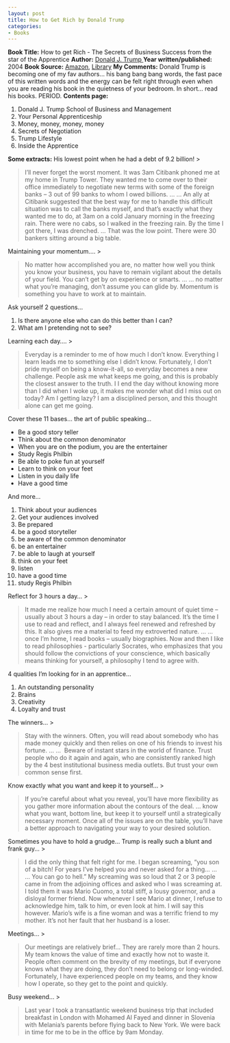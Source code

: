 ```yaml
---
layout: post
title: How to Get Rich by Donald Trump
categories:
- Books
---
```


**Book Title:** How to get Rich - The Secrets of Business Success from the star of the Apprentice **Author:** [Donald J. Trump ](http://en.wikipedia.org/wiki/Donald_trump)**Year written/published:** 2004 **Book Source:** [Amazon](http://www.amazon.com/Trump-How-Rich-Donald-J/dp/0345481038/ref=sr_1_1/103-6929259-9761451?ie=UTF8&s=books&qid=1189003438&sr=1-1), [Library](http://vistaweb.nlb.gov.sg/cgi-bin/cw_cgi?fullRecord+5641+3002+12353989+6+5) **My Comments:** Donald Trump is becoming one of my fav authors… his bang bang bang words, the fast pace of this written words and the energy can be felt right through even when you are reading his book in the quietness of your bedroom. In short… read his books. PERIOD. **Contents page:**
1. Donald J. Trump School of Business and Management
2. Your Personal Apprenticeship
3. Money, money, money, money
4. Secrets of Negotiation
5. Trump Lifestyle
6. Inside the Apprentice

**Some extracts:** His lowest point when he had a debt of 9.2 billion! >

> I’ll never forget the worst moment. It was 3am Citibank phoned me at my home in Trump Tower. They wanted me to come over to their office immediately to negotiate new terms with some of the foreign banks – 3 out of 99 banks to whom I owed billions. … … An ally at Citibank suggested that the best way for me to handle this difficult situation was to call the banks myself, and that’s exactly what they wanted me to do, at 3am on a cold January morning in the freezing rain. There were no cabs, so I walked in the freezing rain. By the time I got there, I was drenched. … That was the low point. There were 30 bankers sitting around a big table.

Maintaining your momentum…. >

> No matter how accomplished you are, no matter how well you think you know your business, you have to remain vigilant about the details of your field. You can’t get by on experience or smarts. … … no matter what you’re managing, don’t assume you can glide by. Momentum is something you have to work at to maintain.

Ask yourself 2 questions…
1. Is there anyone else who can do this better than I can?
2. What am I pretending not to see?

Learning each day…. >

> Everyday is a reminder to me of how much I don’t know. Everything I learn leads me to something else I didn’t know. Fortunately, I don’t pride myself on being a know-it-all, so everyday becomes a new challenge. People ask me what keeps me going, and this is probably the closest answer to the truth. I I end the day without knowing more than I did when I woke up, it makes me wonder what did I miss out on today? Am I getting lazy? I am a disciplined person, and this thought alone can get me going.

Cover these 11 bases… the art of public speaking…
- Be a good story teller
- Think about the common denominator
- When you are on the podium, you are the entertainer
- Study Regis Philbin
- Be able to poke fun at yourself
- Learn to think on your feet
- Listen in you daily life
- Have a good time

And more…
1. Think about your audiences
2. Get your audiences involved
3. Be prepared
4. be a good storyteller
5. be aware of the common denominator
6. be an entertainer
7. be able to laugh at yourself
8. think on your feet
9. listen
10. have a good time
11. study Regis Philbin

Reflect for 3 hours a day… >

> It made me realize how much I need a certain amount of quiet time – usually about 3 hours a day – in order to stay balanced. It’s the time I use to read and reflect, and I always feel renewed and refreshed by this. It also gives me a material to feed my extroverted nature. … … once I’m home, I read books – usually biographies. Now and then I like to read philosophies - particularly Socrates, who emphasizes that you should follow the convictions of your conscience, which basically means thinking for yourself, a philosophy I tend to agree with.

4 qualities I’m looking for in an apprentice…
1. An outstanding personality
2. Brains
3. Creativity
4. Loyalty and trust

The winners... >

> Stay with the winners. Often, you will read about somebody who has made money quickly and then relies on one of his friends to invest his fortune. … …  Beware of instant stars in the world of finance. Trust people who do it again and again, who are consistently ranked high by the 4 best institutional business media outlets. But trust your own common sense first.

Know exactly what you want and keep it to yourself… >

> If you’re careful about what you reveal, you’ll have more flexibility as you gather more information about the contours of the deal. … know what you want, bottom line, but keep it to yourself until a strategically necessary moment. Once all of the issues are on the table, you’ll have a better approach to navigating your way to your desired solution.

Sometimes you have to hold a grudge… Trump is really such a blunt and frank guy… >

> I did the only thing that felt right for me. I began screaming, “you son of a bitch! For years I’ve helped you and never asked for a thing… … … You can go to hell.” My screaming was so loud that 2 or 3 people came in from the adjoining offices and asked who I was screaming at. I told them it was Mario Cuomo, a total stiff, a lousy governor, and a disloyal former friend. Now whenever I see Mario at dinner, I refuse to acknowledge him, talk to him, or even look at him. I will say this however. Mario’s wife is a fine woman and was a terrific friend to my mother. It’s not her fault that her husband is a loser.

Meetings… >

> Our meetings are relatively brief... They are rarely more than 2 hours. My team knows the value of time and exactly how not to waste it. People often comment on the brevity of my meetings, but if everyone knows what they are doing, they don’t need to belong or long-winded. Fortunately, I have experienced people on my teams, and they know how I operate, so they get to the point and quickly.

Busy weekend… >

> Last year I took a transatlantic weekend business trip that included breakfast in London with Mohamed Al Fayed and dinner in Slovenia with Melania’s parents before flying back to New York. We were back in time for me to be in the office by 9am Monday.

